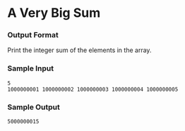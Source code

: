# A Very Big Sum

### Output Format

Print the integer sum of the elements in the array.

### Sample Input

```
5
1000000001 1000000002 1000000003 1000000004 1000000005
```

### Sample Output

```
5000000015 
```